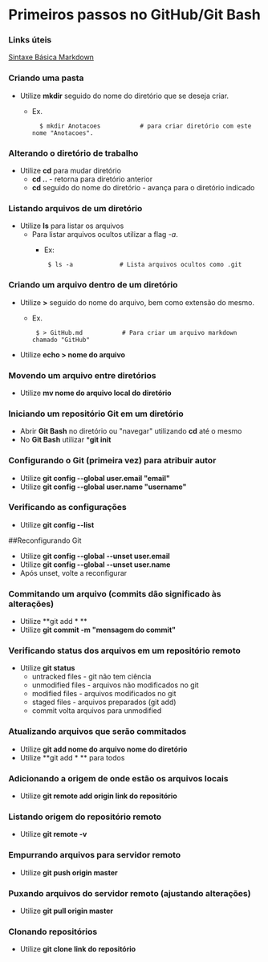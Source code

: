 # Primeiros passos no GitHub/Git Bash

### Links úteis
[Sintaxe Básica Markdown](www.markdownguide.org/basic-syntax)


### Criando uma pasta

- Utilize **mkdir** seguido do nome do diretório que se deseja criar.
	- Ex.
		
			$ mkdir Anotacoes 			# para criar diretório com este nome "Anotacoes".

### Alterando o diretório de trabalho

 - Utilize **cd** para mudar diretório
 	- **cd ..** - retorna para diretório anterior
 	- **cd** seguido do nome do diretório - avança para o diretório indicado

### Listando arquivos de um diretório
 - Utilize **ls** para listar os arquivos
	 - Para listar arquivos ocultos utilizar a flag *-a*. 
		 - Ex:
		 
		 		$ ls -a				# Lista arquivos ocultos como .git

### Criando um arquivo dentro de um diretório
 - Utilize **>** seguido do nome do arquivo, bem como extensão do mesmo.
	 - Ex. 
	 	
			$ > GitHub.md 			# Para criar um arquivo markdown chamado "GitHub"
 - Utilize **echo > nome do arquivo**

### Movendo um arquivo entre diretórios
 - Utilize **mv nome do arquivo local do diretório**
 
### Iniciando um repositório Git em um diretório
 - Abrir **Git Bash** no diretório ou "navegar" utilizando **cd** até o mesmo
 - No **Git Bash** utilizar ***git init** 

### Configurando o Git (primeira vez) para atribuir autor
 - Utilize **git config --global user.email "email"**
 - Utilize **git config --global user.name "username"**

### Verificando as configurações
 - Utilize **git config --list**

##Reconfigurando Git
 - Utilize **git config --global --unset user.email**
 - Utilize **git config --global --unset user.name**
 - Após unset, volte a reconfigurar

### Commitando um arquivo (commits dão significado às alterações)
 - Utilize **git add * **
 - Utilize **git commit -m "mensagem do commit"**

### Verificando status dos arquivos em um repositório remoto
 - Utilize **git status**
	 - untracked files - git não tem ciência
	 - unmodified files - arquivos não modificados no git
	 - modified files - arquivos modificados no git
	 - staged files - arquivos preparados (git add)
	 - commit volta arquivos para unmodified

### Atualizando arquivos que serão commitados
 - Utilize **git add nome do arquivo nome do diretório**
 - Utilize **git add * ** para todos

### Adicionando a origem de onde estão os arquivos locais
- Utilize **git remote add origin link do repositório**

### Listando origem do repositório remoto
 - Utilize **git remote -v**


### Empurrando arquivos para servidor remoto
 - Utilize **git push origin master**

### Puxando arquivos do servidor remoto (ajustando alterações)
 - Utilize **git pull origin master**

### Clonando repositórios
 - Utilize **git clone link do repositório**

